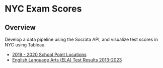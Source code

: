 # NYC Exam Scores

## Overview

Develop a data pipeline using the Socrata API, and visualize test scores in NYC using Tableau.

- [2019 - 2020 School Point Locations](https://data.cityofnewyork.us/Education/2019-2020-School-Point-Locations/a3nt-yts4/about_data)
- [English Language Arts (ELA) Test Results 2013-2023](https://data.cityofnewyork.us/Education/English-Language-Arts-ELA-Test-Results-2013-2023/iebs-5yhr/about_data)

